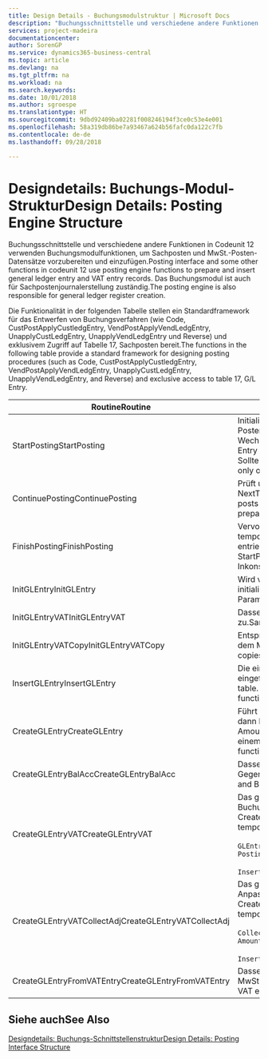 ```yaml
---
title: Design Details - Buchungsmodulstruktur | Microsoft Docs
description: "Buchungsschnittstelle und verschiedene andere Funktionen in Codeunit 12 verwenden Buchungsmodulfunktionen, um Sachposten und MwSt.-Posten-Datensätze vorzubereiten und einzufügen. Das Buchungsmodul ist auch für Sachpostenjournalerstellung zuständig."
services: project-madeira
documentationcenter: 
author: SorenGP
ms.service: dynamics365-business-central
ms.topic: article
ms.devlang: na
ms.tgt_pltfrm: na
ms.workload: na
ms.search.keywords: 
ms.date: 10/01/2018
ms.author: sgroespe
ms.translationtype: HT
ms.sourcegitcommit: 9dbd92409ba02281f008246194f3ce0c53e4e001
ms.openlocfilehash: 58a319db86be7a93467a624b56fafc0da122c7fb
ms.contentlocale: de-de
ms.lasthandoff: 09/28/2018

---
```

# <a name="design-details-posting-engine-structure"></a><span data-ttu-id="cd663-104">Designdetails: Buchungs-Modul-Struktur</span><span class="sxs-lookup"><span data-stu-id="cd663-104">Design Details: Posting Engine Structure</span></span>
<span data-ttu-id="cd663-105">Buchungsschnittstelle und verschiedene andere Funktionen in Codeunit 12 verwenden Buchungsmodulfunktionen, um Sachposten und MwSt.-Posten-Datensätze vorzubereiten und einzufügen.</span><span class="sxs-lookup"><span data-stu-id="cd663-105">Posting interface and some other functions in codeunit 12 use posting engine functions to prepare and insert general ledger entry and VAT entry records.</span></span> <span data-ttu-id="cd663-106">Das Buchungsmodul ist auch für Sachpostenjournalerstellung zuständig.</span><span class="sxs-lookup"><span data-stu-id="cd663-106">The posting engine is also responsible for general ledger register creation.</span></span>  
  
 <span data-ttu-id="cd663-107">Die Funktionalität in der folgenden Tabelle stellen ein Standardframework für das Entwerfen von Buchungsverfahren (wie Code, CustPostApplyCustledgEntry, VendPostApplyVendLedgEntry, UnapplyCustLedgEntry, UnapplyVendLedgEntry und Reverse) und exklusivem Zugriff auf Tabelle 17, Sachposten bereit.</span><span class="sxs-lookup"><span data-stu-id="cd663-107">The functions in the following table provide a standard framework for designing posting procedures (such as Code, CustPostApplyCustledgEntry, VendPostApplyVendLedgEntry, UnapplyCustLedgEntry, UnapplyVendLedgEntry, and Reverse) and exclusive access to table 17, G/L Entry.</span></span>  
  
|<span data-ttu-id="cd663-108">Routine</span><span class="sxs-lookup"><span data-stu-id="cd663-108">Routine</span></span>|<span data-ttu-id="cd663-109">Description</span><span class="sxs-lookup"><span data-stu-id="cd663-109">Description</span></span>|  
|-------------|---------------------------------------|  
|<span data-ttu-id="cd663-110">StartPosting</span><span class="sxs-lookup"><span data-stu-id="cd663-110">StartPosting</span></span>|<span data-ttu-id="cd663-111">Initialisiert Buchungspuffer TempGLEntryBuf, sperrt Sachposten- und MwSt.-Posten-Tabellen und initialisiert Buchhaltungsperiode, Sachpostenjournal und Wechselkurs.</span><span class="sxs-lookup"><span data-stu-id="cd663-111">Initializes posting buffer TempGLEntryBuf, locks G/L Entry and VAT Entry tables, and initializes Accounting Period, G/L Register, and Exchange Rate.</span></span> <span data-ttu-id="cd663-112">Sollte nur einmal aufgerufen werden, dann ist NextEntryNo 0.</span><span class="sxs-lookup"><span data-stu-id="cd663-112">Should be called only once, then NextEntryNo is 0.</span></span>|  
|<span data-ttu-id="cd663-113">ContinuePosting</span><span class="sxs-lookup"><span data-stu-id="cd663-113">ContinuePosting</span></span>|<span data-ttu-id="cd663-114">Prüft und bucht nicht realisierte MwSt. für vorheriges Transaktioninkrement NextTransactionNo und bereitet das Buchen der nächsten Zeile vor.</span><span class="sxs-lookup"><span data-stu-id="cd663-114">Checks and posts unrealized VAT for previous transaction increment NextTransactionNo and prepares post of next line.</span></span>|  
|<span data-ttu-id="cd663-115">FinishPosting</span><span class="sxs-lookup"><span data-stu-id="cd663-115">FinishPosting</span></span>|<span data-ttu-id="cd663-116">Vervollständigt die Buchung durch das Einfügen von Sachposten vom temporären Puffer in Datenbanktabelle.</span><span class="sxs-lookup"><span data-stu-id="cd663-116">Completes posting by inserting G/L entries from temporary buffer into database table.</span></span> <span data-ttu-id="cd663-117">Immer zusammen mit StartPosting verwendet.</span><span class="sxs-lookup"><span data-stu-id="cd663-117">Always used together with StartPosting.</span></span> <span data-ttu-id="cd663-118">Prüft auf Inkonsistenzen.</span><span class="sxs-lookup"><span data-stu-id="cd663-118">Checks for inconsistencies.</span></span>|  
|<span data-ttu-id="cd663-119">InitGLEntry</span><span class="sxs-lookup"><span data-stu-id="cd663-119">InitGLEntry</span></span>|<span data-ttu-id="cd663-120">Wird verwendet, um die neuen Sachposten für Fibu Buch.-Blattzeile zu initialisieren.</span><span class="sxs-lookup"><span data-stu-id="cd663-120">Used to initialize new G/L entry for Gen. Jnl Line.</span></span> <span data-ttu-id="cd663-121">Gibt GLEntry als Parameter zurück.</span><span class="sxs-lookup"><span data-stu-id="cd663-121">Returns GLEntry as parameter.</span></span>|  
|<span data-ttu-id="cd663-122">InitGLEntryVAT</span><span class="sxs-lookup"><span data-stu-id="cd663-122">InitGLEntryVAT</span></span>|<span data-ttu-id="cd663-123">Dasselbe wie InitGLEntry, weist jedoch auch Gegenkontonr. und SummarizeVAT zu.</span><span class="sxs-lookup"><span data-stu-id="cd663-123">Same as InitGLEntry, but also assigns Bal. Account No. and SummarizeVAT.</span></span>|  
|<span data-ttu-id="cd663-124">InitGLEntryVATCopy</span><span class="sxs-lookup"><span data-stu-id="cd663-124">InitGLEntryVATCopy</span></span>|<span data-ttu-id="cd663-125">Entsprechend InitGLEntryVAT, aber kopiert auch Buchungsgruppendaten aus dem MwSt.-Posten vor SummarizeVAT.</span><span class="sxs-lookup"><span data-stu-id="cd663-125">Similar to InitGLEntryVAT, but also copies posting groups data from VAT Entry before SummarizeVAT.</span></span>|  
|<span data-ttu-id="cd663-126">InsertGLEntry</span><span class="sxs-lookup"><span data-stu-id="cd663-126">InsertGLEntry</span></span>|<span data-ttu-id="cd663-127">Die einzige Funktion, die Sachposten in globale TempGLEntryBuf-Tabelle eingefügt.</span><span class="sxs-lookup"><span data-stu-id="cd663-127">The only function that inserts G/L entry into global TempGLEntryBuf table.</span></span> <span data-ttu-id="cd663-128">Verwenden Sie immer diese Funktion für Einfügung.</span><span class="sxs-lookup"><span data-stu-id="cd663-128">Always use this function for insert.</span></span>|  
|<span data-ttu-id="cd663-129">CreateGLEntry</span><span class="sxs-lookup"><span data-stu-id="cd663-129">CreateGLEntry</span></span>|<span data-ttu-id="cd663-130">Führt ein InitGLEntry aus, weist zusätzlichen Währungs-Betrag zu und führt dann InsertGLEntry aus.</span><span class="sxs-lookup"><span data-stu-id="cd663-130">Performs an InitGLEntry, assigns Additional Currency Amount, and then performs InsertGLEntry.</span></span> <span data-ttu-id="cd663-131">Ersetzt mehrere Codezeilen mit einem einzigen Funktionsaufruf.</span><span class="sxs-lookup"><span data-stu-id="cd663-131">Replaces several lines of code with a single function call.</span></span>|  
|<span data-ttu-id="cd663-132">CreateGLEntryBalAcc</span><span class="sxs-lookup"><span data-stu-id="cd663-132">CreateGLEntryBalAcc</span></span>|<span data-ttu-id="cd663-133">Dasselbe wie CreateGLEntry, weist jedoch auch Gegenkontoart und Gegenkontonr. zu.</span><span class="sxs-lookup"><span data-stu-id="cd663-133">Same as CreateGLEntry, but also assigns Bal. Account Type and Bal. Account No.</span></span>|  
|<span data-ttu-id="cd663-134">CreateGLEntryVAT</span><span class="sxs-lookup"><span data-stu-id="cd663-134">CreateGLEntryVAT</span></span>|<span data-ttu-id="cd663-135">Das gleiche wie CreateGLEntry, aber mit zusätzlicher Verarbeitung für Buchungsgruppen und Speicherung im temporären MwSt.-Puffer:</span><span class="sxs-lookup"><span data-stu-id="cd663-135">Same as CreateGLEntry, but with additional processing for posting groups and saving to temporary VAT buffer:</span></span><br /><br /> `GLEntry.CopyPostingGroupsFromDtldCVBuf(DtldCVLedgEntryBuf,GenJnlLine."Gen. Posting Type");`<br /><br /> `InsertVATEntriesFromTemp(DtldCVLedgEntryBuf,GLEntry);`|  
|<span data-ttu-id="cd663-136">CreateGLEntryVATCollectAdj</span><span class="sxs-lookup"><span data-stu-id="cd663-136">CreateGLEntryVATCollectAdj</span></span>|<span data-ttu-id="cd663-137">Das gleiche wie CreateGLEntry, aber mit zusätzlicher Sammlung von Anpassungen und Speicherung im temporären MwSt.-Puffer:</span><span class="sxs-lookup"><span data-stu-id="cd663-137">Same as CreateGLEntry, but with additional collection of adjustments and saving to temporary VAT buffer:</span></span><br /><br /> `CollectAdjustment(AdjAmount,GLEntry.Amount,GLEntry."Additional-Currency Amount",OriginalDateSet);`<br /><br /> `InsertVATEntriesFromTemp(DtldCVLedgEntryBuf,GLEntry);`|  
|<span data-ttu-id="cd663-138">CreateGLEntryFromVATEntry</span><span class="sxs-lookup"><span data-stu-id="cd663-138">CreateGLEntryFromVATEntry</span></span>|<span data-ttu-id="cd663-139">Dasselbe wie CreateGLEntry, kopiert jedoch auch Buchungsgruppen von MwSt.-Posten.</span><span class="sxs-lookup"><span data-stu-id="cd663-139">Same as CreateGLEntry, but also copies posting groups from VAT entry.</span></span>|  
  
## <a name="see-also"></a><span data-ttu-id="cd663-140">Siehe auch</span><span class="sxs-lookup"><span data-stu-id="cd663-140">See Also</span></span>  
 [<span data-ttu-id="cd663-141">Designdetails: Buchungs-Schnittstellenstruktur</span><span class="sxs-lookup"><span data-stu-id="cd663-141">Design Details: Posting Interface Structure</span></span>](design-details-posting-interface-structure.md)
